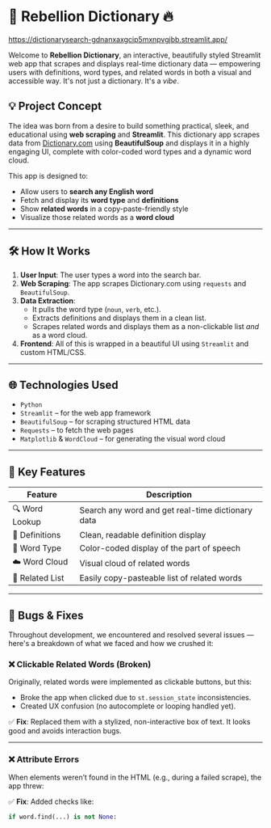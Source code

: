 # 🧠 Rebellion Dictionary 🔥
https://dictionarysearch-gdnanxaxgcip5mxnpvgjbb.streamlit.app/

Welcome to **Rebellion Dictionary**, an interactive, beautifully styled Streamlit web app that scrapes and displays real-time dictionary data — empowering users with definitions, word types, and related words in both a visual and accessible way. It's not just a dictionary. It's a *vibe*.

## 💡 Project Concept

The idea was born from a desire to build something practical, sleek, and educational using **web scraping** and **Streamlit**. This dictionary app scrapes data from [Dictionary.com](https://www.dictionary.com) using **BeautifulSoup** and displays it in a highly engaging UI, complete with color-coded word types and a dynamic word cloud.

This app is designed to:
- Allow users to **search any English word**
- Fetch and display its **word type** and **definitions**
- Show **related words** in a copy-paste-friendly style
- Visualize those related words as a **word cloud**

---

## 🛠️ How It Works

1. **User Input**: The user types a word into the search bar.
2. **Web Scraping**: The app scrapes Dictionary.com using `requests` and `BeautifulSoup`.
3. **Data Extraction**:
   - It pulls the word type (`noun`, `verb`, etc.).
   - Extracts definitions and displays them in a clean list.
   - Scrapes related words and displays them as a non-clickable list *and* as a word cloud.
4. **Frontend**: All of this is wrapped in a beautiful UI using `Streamlit` and custom HTML/CSS.

---

## 🌐 Technologies Used

- `Python`
- `Streamlit` – for the web app framework
- `BeautifulSoup` – for scraping structured HTML data
- `Requests` – to fetch the web pages
- `Matplotlib` & `WordCloud` – for generating the visual word cloud

---

## 🧩 Key Features

| Feature         | Description |
|----------------|-------------|
| 🔍 Word Lookup | Search any word and get real-time dictionary data |
| 📖 Definitions | Clean, readable definition display |
| 🎨 Word Type   | Color-coded display of the part of speech |
| ☁️ Word Cloud  | Visual cloud of related words |
| 🧾 Related List | Easily copy-pasteable list of related words |

---

## 🐛 Bugs & Fixes

Throughout development, we encountered and resolved several issues — here's a breakdown of what we faced and how we crushed it:

### ❌ Clickable Related Words (Broken)
Originally, related words were implemented as clickable buttons, but this:
- Broke the app when clicked due to `st.session_state` inconsistencies.
- Created UX confusion (no autocomplete or looping handled yet).

✅ **Fix**: Replaced them with a stylized, non-interactive box of text. It looks good and avoids interaction bugs.

---

### ❌ Attribute Errors
When elements weren’t found in the HTML (e.g., during a failed scrape), the app threw:

✅ **Fix**: Added checks like:
```python
if word.find(...) is not None:

